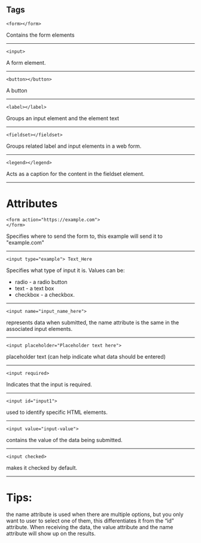## Tags

```
<form></form>
```
Contains the form elements

-----
```
<input>
```
A form element.

-----
```
<button></button>
```
A button

----
```
<label></label>
```
Groups an input element and the element text

----

```
<fieldset></fieldset>
```
Groups related label and input elements in a web form.

----
```
<legend></legend>
```
Acts as a caption for the content in the fieldset element.

----

# Attributes

```
<form action="https://example.com">
</form>
```
Specifies where to send the form to, this example will send it to "example.com"

----
```
<input type="example"> Text_Here
```
Specifies what type of input it is.
Values can be:
* radio - a radio button
* text - a text box
* checkbox - a checkbox.

----
```
<input name="input_name_here">
```
represents data when submitted, the name attribute is the same in the associated input elements.

----
```
<input placeholder="Placeholder text here">
```
placeholder text (can help indicate what data should be entered)

----
```
<input required>
```
Indicates that the input is required.

----
```
<input id="input1">
```
used to identify specific HTML elements.

----
```
<input value="input-value">
```
contains the value of the data being submitted.

----
```
<input checked>
```
makes it checked by default.

----

# Tips:
the name attribute is used when there are multiple options, but you only want to user to select one of them, this differentiates it from the “id” attribute.
When receiving the data, the value attribute and the name attribute will show up on the results.
